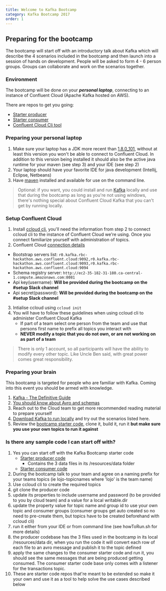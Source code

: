 ```yaml
---
title: Welcome to Kafka Bootcamp
category: Kafka Bootcamp 2017
order: 1
---
```

## Preparing for the bootcamp
The bootcamp will start off with an introductory talk about Kafka which will describe the 4 scenarios included in the bootcamp and then launch into a session of hands on development.  People will be asked to form 4 - 6 person groups.  Groups can collaborate and work on the scenarios together.

### Environment
The bootcamp will be done on your **_personal laptop_**, connecting to an instance of Confluent Cloud (Apache Kafka hosted on AWS).

There are repos to get you going:

* [Starter producer](https://github.com/Zeus-Cloud-Team/kafka-producer-starter)
* [Starter consumer](https://github.com/Zeus-Cloud-Team/kafka-consumer-starter)
* [Confluent Cloud Cli tool](https://github.com/Zeus-Cloud-Team/confluent-cloud-cli)

### Preparing your personal laptop
1. Make sure your laptop has a JDK more recent than [1.8.0_101](http://www.oracle.com/technetwork/java/javase/downloads/jdk8-downloads-2133151.html), without at least this version you won't be able to connect to Confluent Cloud. In addition to this version being installed it should also be the active java runtime for your maven (see step 3) and your IDE (see step 2)
2. Your laptop should have your favorite IDE for java development (Intellij, Eclipse, Netbeans)
3. Have [maven](https://maven.apache.org/download.cgi) installed and available for use on the command line.

> Optional: if you want, you could install and run [Kafka](https://www.confluent.io/download/) locally and use that during the bootcamp as long as you're not using windows, there's nothing special about Confluent Cloud Kafka that you can't get by running locally.

### Setup Confluent Cloud
1. Install [ccloud cli](https://github.com/Zeus-Cloud-Team/confluent-cloud-cli), you'll need the information from step 2 to connect ccloud cli to the instance of Confluent Cloud we're using.  Once you connect familiarize yourself with administration of topics.
2. Confluent Cloud [connection details](../config/connection-info.yml)
  * Bootstrap servers list: `r0.kafka.rbc-hackathon.aws.confluent.cloud:9092,r0.kafka.rbc-hackathon.aws.confluent.cloud:9093,r0.kafka.rbc-hackathon.aws.confluent.cloud:9094`
  * Schema registry server: `http://ec2-35-182-31-180.ca-central-1.compute.amazonaws.com:8081`
  * Api key(username): **Will be provided during the bootcamp on the #setup Slack channel**
  * Api secret(password): **Will be provided during the bootcamp on the #setup Slack channel**
3. Intialise ccloud using `ccloud init`
4. You will have to follow these guidelines when using ccloud cli to administer Confluent Cloud Kafka
   * If part of a team select one person from the team and use that persons first name to prefix all topics you interact with
   * **NEVER modify a topic that you do not own, or are not working on as part of a team**

> There is only 1 account, so all participants will have the ability to modify every other topic.  Like Uncle Ben said, with great power comes great responsibility.

### Preparing your brain
This bootcamp is targeted for people who are familiar with Kafka.  Coming into this event you should be armed with knowledge.

1. [Kafka - The Definitive Guide](https://www.confluent.io/wp-content/uploads/confluent-kafka-definitive-guide-complete.pdf)
2. [You should know about Avro and schemas](https://www.confluent.io/blog/avro-kafka-data/)
3. Reach out to the Cloud team to get more recommended reading material to prepare yourself
4. [Download Kafka to run locally](https://www.confluent.io/download/) and try out the scenarios listed here.
5. Review the [bootcamp starter code](https://github.com/Zeus-Cloud-Team), clone it, build it, run it **but make sure you use your own topics to run it against**

### Is there any sample code I can start off with?
1. Yes you can start off with the Kafka Bootcamp starter code
    * [Starter producer code](https://github.com/Zeus-Cloud-Team/kafka-producer-starter)
      * Contains the 3 data files in its /resources/data folder
    * [Starter consumer code](https://github.com/Zeus-Cloud-Team/kafka-consumer-starter)
2. During the bootcamp talk to your team and agree on a naming prefix for your teams topics (ie lojo-topicnames where 'lojo' is the team name)
3. Use ccloud cli to create the required topics
4. git clone the producer code
  1. update its properties to include username and password (to be provided to you by cloud team) and a value for a local writable.dir
  2. update the property value for topic name and group id to use your own topic and consumer groups (consumer groups get auto created so no need to pre-create them, but topics have to be created beforehand with ccloud cli)
5. run it either from your IDE or from command line (see howToRun.sh for more details)
6. the producer codebase has the 3 files used in the bootcamp in its local /resources/data dir, when you run the code it will convert each row of each file to an avro message and publish it to the topic defined
7. apply the same changes to the consumer starter code and run it, you should see the same messages that are being produced getting consumed.  The consumer starter code base only comes with a listener for the transactions topic.
8. These are starter code repos that're meant to be extended so make it your own and use it as a tool to help solve the use cases described below